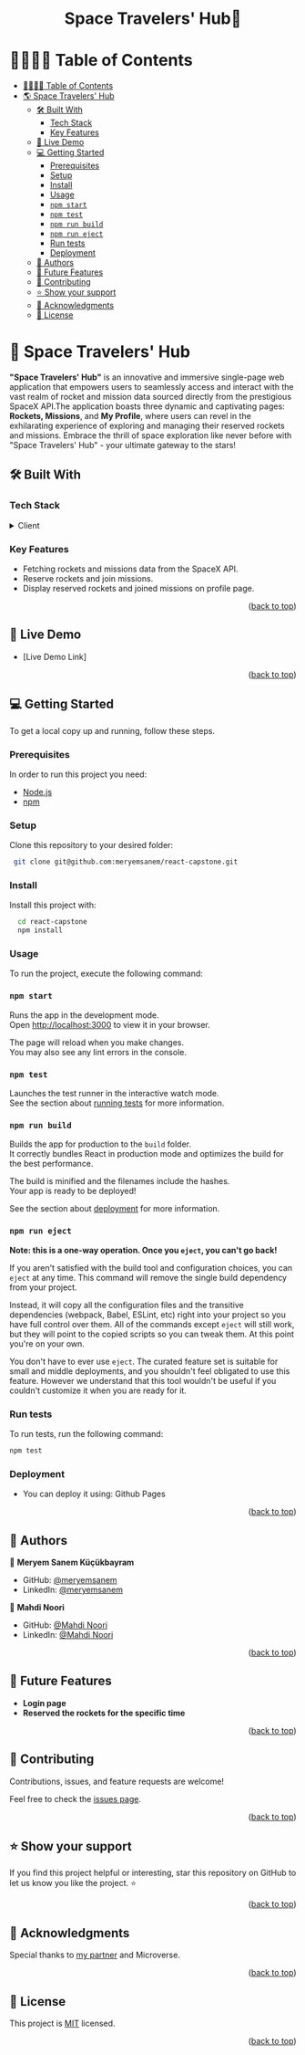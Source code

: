 <a name="readme-top"></a>

<div align="center">
  <h1><b>Space Travelers' Hub🚀</b></h1>

</div>

# 👨‍🚀👩‍🚀 Table of Contents

- [👨‍🚀👩‍🚀 Table of Contents](#table-of-contents)
- [🌎 Space Travelers' Hub ](#about-project)
  - [🛠 Built With ](#-built-with-)
    - [Tech Stack ](#tech-stack-)
    - [Key Features ](#key-features-)
  - [🚀 Live Demo ](#live-demo-)
  - [💻 Getting Started ](#-getting-started-)
    - [Prerequisites](#prerequisites)
    - [Setup](#setup)
    - [Install](#install)
    - [Usage](#usage)
    - [`npm start`](#npm-start)
    - [`npm test`](#npm-test)
    - [`npm run build`](#npm-run-build)
    - [`npm run eject`](#npm-run-eject)
    - [Run tests](#run-tests)
    - [Deployment](#deployment)
  - [👥 Authors ](#-authors-)
  - [🔭 Future Features ](#-future-features-)
  - [🤝 Contributing ](#-contributing-)
  - [⭐️ Show your support ](#️-show-your-support-)
  - [🙏 Acknowledgments ](#-acknowledgments-)
  - [📝 License ](#-license-)

# 📖 Space Travelers' Hub <a name="#about-project"></a>

**"Space Travelers' Hub"** is an innovative and immersive single-page web application that empowers users to seamlessly access and interact with the vast realm of rocket and mission data sourced directly from the prestigious SpaceX API.The application boasts three dynamic and captivating pages: **Rockets, Missions**, and **My Profile**, where users can revel in the exhilarating experience of exploring and managing their reserved rockets and missions. Embrace the thrill of space exploration like never before with "Space Travelers' Hub" - your ultimate gateway to the stars!

## 🛠 Built With <a name="built-with"></a>

### Tech Stack <a name="tech-stack"></a>

<details>
  <summary>Client</summary>
  <ul>
    <li><a href="#">React</a></li>
    <li><a href="#">Redux</a></li>
  </ul>
</details>

<!-- Features -->

### Key Features <a name="key-features"></a>

- Fetching rockets and missions data from the SpaceX API.
- Reserve rockets and join missions.
- Display reserved rockets and joined missions on profile page.

<p align="right">(<a href="#readme-top">back to top</a>)</p>

<!-- LIVE DEMO -->

## 🚀 Live Demo <a name="live-demo"></a>

- [Live Demo Link]

<p align="right">(<a href="#readme-top">back to top</a>)</p>

<!-- GETTING STARTED -->

## 💻 Getting Started <a name="getting-started"></a>

To get a local copy up and running, follow these steps.

### Prerequisites

In order to run this project you need:

- <a href="https://nodejs.org/en/download">Node.js</a>
- <a href="https://docs.npmjs.com/downloading-and-installing-node-js-and-npm">npm</a>

### Setup

Clone this repository to your desired folder:

```sh
 git clone git@github.com:meryemsanem/react-capstone.git
```

### Install

Install this project with:

```sh
  cd react-capstone
  npm install
```

### Usage

To run the project, execute the following command:

### `npm start`

Runs the app in the development mode.\
Open [http://localhost:3000](http://localhost:3000) to view it in your browser.

The page will reload when you make changes.\
You may also see any lint errors in the console.

### `npm test`

Launches the test runner in the interactive watch mode.\
See the section about [running tests](https://facebook.github.io/create-react-app/docs/running-tests) for more information.

### `npm run build`

Builds the app for production to the `build` folder.\
It correctly bundles React in production mode and optimizes the build for the best performance.

The build is minified and the filenames include the hashes.\
Your app is ready to be deployed!

See the section about [deployment](https://facebook.github.io/create-react-app/docs/deployment) for more information.

### `npm run eject`

**Note: this is a one-way operation. Once you `eject`, you can't go back!**

If you aren't satisfied with the build tool and configuration choices, you can `eject` at any time. This command will remove the single build dependency from your project.

Instead, it will copy all the configuration files and the transitive dependencies (webpack, Babel, ESLint, etc) right into your project so you have full control over them. All of the commands except `eject` will still work, but they will point to the copied scripts so you can tweak them. At this point you're on your own.

You don't have to ever use `eject`. The curated feature set is suitable for small and middle deployments, and you shouldn't feel obligated to use this feature. However we understand that this tool wouldn't be useful if you couldn't customize it when you are ready for it.

### Run tests

To run tests, run the following command:

```sh
npm test
```

### Deployment

- You can deploy it using: Github Pages

<p align="right">(<a href="#readme-top">back to top</a>)</p>

<!-- AUTHORS -->

## 👥 Authors <a name="authors"></a>

👤 **Meryem Sanem Küçükbayram**

- GitHub: [@meryemsanem](https://github.com/meryemsanem)
- LinkedIn: [@meryemsanem](https://www.linkedin.com/in/meryemsanemkucukbayram/)

👤 **Mahdi Noori**

- GitHub: [@Mahdi Noori](https://github.com/mahdinoori2000)
- LinkedIn: [@Mahdi Noori](https://www.linkedin.com/in/mahdi-noori-hc201/)

<p align="right">(<a href="#readme-top">back to top</a>)</p>

<!-- FUTURE FEATURES -->

## 🔭 Future Features <a name="future-features"></a>

- **Login page**
- **Reserved the rockets for the specific time**

<p align="right">(<a href="#readme-top">back to top</a>)</p>

<!-- CONTRIBUTING -->

## 🤝 Contributing <a name="contributing"></a>

Contributions, issues, and feature requests are welcome!

Feel free to check the [issues page](https://github.com/meryemsanem/react-capstone/issues).

<p align="right">(<a href="#readme-top">back to top</a>)</p>

<!-- SUPPORT -->

## ⭐️ Show your support <a name="support"></a>

If you find this project helpful or interesting, star this repository on GitHub to let us know you like the project. ⭐️

<p align="right">(<a href="#readme-top">back to top</a>)</p>

<!-- ACKNOWLEDGEMENTS -->

## 🙏 Acknowledgments <a name="acknowledgements"></a>

Special thanks to [my partner](https://github.com/mahdinoori2000) and Microverse.

<p align="right">(<a href="#readme-top">back to top</a>)</p>

<!-- LICENSE -->

## 📝 License <a name="license"></a>

This project is [MIT](./LICENSE) licensed.

<p align="right">(<a href="#readme-top">back to top</a>)</p>

<a name="readme-top"></a>
